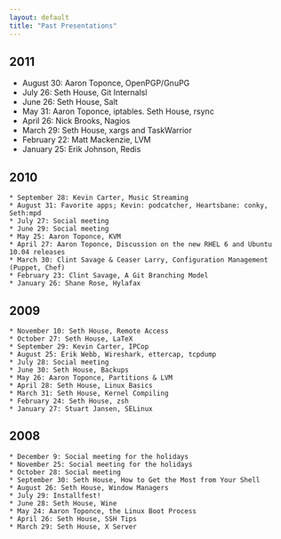 ```yaml
---
layout: default
title: "Past Presentations"
---
```


2011
----
* August 30: Aaron Toponce, OpenPGP/GnuPG
* July 26: Seth House, Git Internalsl
* June 26: Seth House, Salt
* May 31: Aaron Toponce, iptables. Seth House, rsync
* April 26: Nick Brooks, Nagios
* March 29: Seth House, xargs and TaskWarrior
* February 22: Matt Mackenzie, LVM
* January 25: Erik Johnson, Redis

2010
----
    * September 28: Kevin Carter, Music Streaming
    * August 31: Favorite apps; Kevin: podcatcher, Heartsbane: conky, Seth:mpd
    * July 27: Social meeting
    * June 29: Social meeting
    * May 25: Aaron Toponce, KVM
    * April 27: Aaron Toponce, Discussion on the new RHEL 6 and Ubuntu 10.04 releases
    * March 30: Clint Savage & Ceaser Larry, Configuration Management (Puppet, Chef)
    * February 23: Clint Savage, A Git Branching Model
    * January 26: Shane Rose, Hylafax

2009
----
    * November 10: Seth House, Remote Access
    * October 27: Seth House, LaTeX
    * September 29: Kevin Carter, IPCop
    * August 25: Erik Webb, Wireshark, ettercap, tcpdump
    * July 28: Social meeting
    * June 30: Seth House, Backups
    * May 26: Aaron Toponce, Partitions & LVM
    * April 28: Seth House, Linux Basics
    * March 31: Seth House, Kernel Compiling
    * February 24: Seth House, zsh
    * January 27: Stuart Jansen, SELinux

2008
----
    * December 9: Social meeting for the holidays
    * November 25: Social meeting for the holidays
    * October 28: Social meeting
    * September 30: Seth House, How to Get the Most from Your Shell
    * August 26: Seth House, Window Managers
    * July 29: Installfest!
    * June 28: Seth House, Wine
    * May 24: Aaron Toponce, the Linux Boot Process
    * April 26: Seth House, SSH Tips
    * March 29: Seth House, X Server
